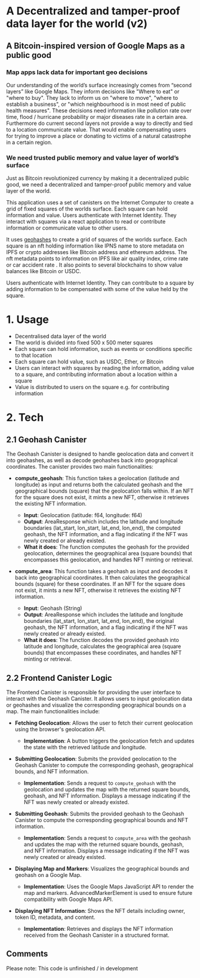 # A Decentralized and tamper-proof data layer for the world (v2) 

## A Bitcoin-inspired version of Google Maps as a public good


### Map apps lack data for important geo decisions
Our understanding of the world’s surface increasingly comes from “second layers” like Google Maps. They inform decisions like "Where to eat" or "where to buy". They lack to inform us on "where to move", "where to establish a business", or "which neighbourhood is in most need of public health measures". These decisions need information like pollution rate over time, flood / hurricane probability or major diseases rate in a certain area. Furthermore do current second layers not provide a way to directly and tied to a location communicate value. That would enable compensating users for trying to improve a place or donating to victims of a natural catastrophe in a certain region.


### We need trusted public memory and value layer of world’s surface
Just as Bitcoin revolutionized currency by making it a decentralized public good, we need a decentralized and tamper-proof public memory and value layer of the world.

This application uses a set of canisters on the Internet Computer to create a grid of fixed squares of the worlds surface. Each square can hold information and value. Users authenticate with Internet Identity. They interact with squares via a react application to read or contribute information or communicate value to other users.

It uses [geohashes](https://en.wikipedia.org/wiki/Geohash) to create a grid of squares of the worlds surface. Each square is an nft holding information like IPNS name to store metadata on IPFS or crypto addresses like Bitcoin address and ethereum address. The nft metadata points to information on IPFS like air quality index, crime rate or car accident rate . It also points to several blockchains to show value balances like Bitcoin or USDC.

Users authenticate with Internet Identity. They can contribute to a square by adding information to be compensated with some of the value held by the square. 



# 1. Usage

- Decentralised data layer of the world
- The world is divided into fixed 500 x 500 meter squares
- Each square can hold information, such as events or conditions specific to that location
- Each square can hold value, such as USDC, Ether, or Bitcoin
- Users can interact with squares by reading the information, adding value to a square, and contributing information about a location within a square
- Value is distributed to users on the square e.g. for contributing information

# 2. Tech

## 2.1 Geohash Canister

The Geohash Canister is designed to handle geolocation data and convert it into geohashes, as well as decode geohashes back into geographical coordinates. The canister provides two main functionalities:

- **compute_geohash**: This function takes a geolocation (latitude and longitude) as input and returns both the calculated geohash and the geographical bounds (square) that the geolocation falls within. If an NFT for the square does not exist, it mints a new NFT, otherwise it retrieves the existing NFT information.
    - **Input**: Geolocation (latitude: f64, longitude: f64)
    - **Output**: AreaResponse which includes the latitude and longitude boundaries (lat_start, lon_start, lat_end, lon_end), the computed geohash, the NFT information, and a flag indicating if the NFT was newly created or already existed.
    - **What it does**: The function computes the geohash for the provided geolocation, determines the geographical area (square bounds) that encompasses this geolocation, and handles NFT minting or retrieval.

- **compute_area**: This function takes a geohash as input and decodes it back into geographical coordinates. It then calculates the geographical bounds (square) for these coordinates. If an NFT for the square does not exist, it mints a new NFT, otherwise it retrieves the existing NFT information.
    - **Input**: Geohash (String)
    - **Output**: AreaResponse which includes the latitude and longitude boundaries (lat_start, lon_start, lat_end, lon_end), the original geohash, the NFT information, and a flag indicating if the NFT was newly created or already existed.
    - **What it does**: The function decodes the provided geohash into latitude and longitude, calculates the geographical area (square bounds) that encompasses these coordinates, and handles NFT minting or retrieval.

## 2.2 Frontend Canister Logic

The Frontend Canister is responsible for providing the user interface to interact with the Geohash Canister. It allows users to input geolocation data or geohashes and visualize the corresponding geographical bounds on a map. The main functionalities include:

- **Fetching Geolocation**: Allows the user to fetch their current geolocation using the browser's geolocation API.
    - **Implementation**: A button triggers the geolocation fetch and updates the state with the retrieved latitude and longitude.

- **Submitting Geolocation**: Submits the provided geolocation to the Geohash Canister to compute the corresponding geohash, geographical bounds, and NFT information.
    - **Implementation**: Sends a request to `compute_geohash` with the geolocation and updates the map with the returned square bounds, geohash, and NFT information. Displays a message indicating if the NFT was newly created or already existed.

- **Submitting Geohash**: Submits the provided geohash to the Geohash Canister to compute the corresponding geographical bounds and NFT information.
    - **Implementation**: Sends a request to `compute_area` with the geohash and updates the map with the returned square bounds, geohash, and NFT information. Displays a message indicating if the NFT was newly created or already existed.

- **Displaying Map and Markers**: Visualizes the geographical bounds and geohash on a Google Map.
    - **Implementation**: Uses the Google Maps JavaScript API to render the map and markers. AdvancedMarkerElement is used to ensure future compatibility with Google Maps API.

- **Displaying NFT Information**: Shows the NFT details including owner, token ID, metadata, and content.
    - **Implementation**: Retrieves and displays the NFT information received from the Geohash Canister in a structured format.

## Comments
Please note:
This code is unfinished / in development